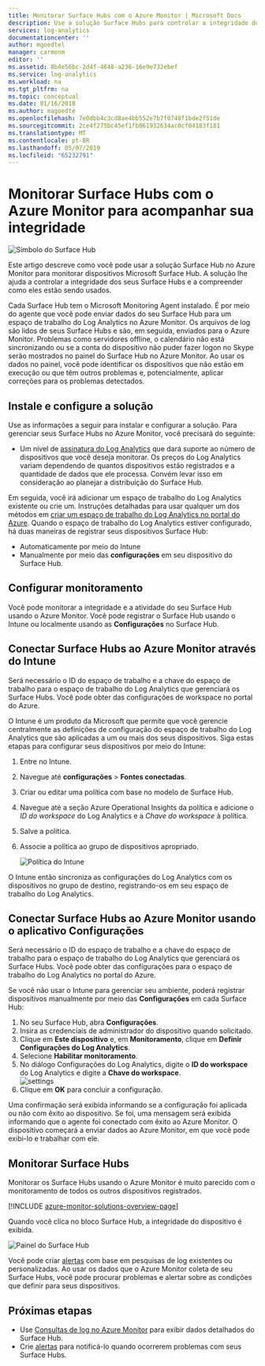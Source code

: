 ```yaml
---
title: Monitorar Surface Hubs com o Azure Monitor | Microsoft Docs
description: Use a solução Surface Hubs para controlar a integridade dos seus Hubs de superfície e compreender como eles estão sendo usados.
services: log-analytics
documentationcenter: ''
author: mgoedtel
manager: carmonm
editor: ''
ms.assetid: 8b4e56bc-2d4f-4648-a236-16e9e732ebef
ms.service: log-analytics
ms.workload: na
ms.tgt_pltfrm: na
ms.topic: conceptual
ms.date: 01/16/2018
ms.author: magoedte
ms.openlocfilehash: 7e0dbb4c3cd8ae4bb552e7b7f0748f1bde2f51de
ms.sourcegitcommit: 2ce4f275bc45ef1fb061932634ac0cf04183f181
ms.translationtype: MT
ms.contentlocale: pt-BR
ms.lasthandoff: 05/07/2019
ms.locfileid: "65232791"
---
```

# <a name="monitor-surface-hubs-with-azure-monitor-to-track-their-health"></a>Monitorar Surface Hubs com o Azure Monitor para acompanhar sua integridade

![Símbolo do Surface Hub](./media/surface-hubs/surface-hub-symbol.png)

Este artigo descreve como você pode usar a solução Surface Hub no Azure Monitor para monitorar dispositivos Microsoft Surface Hub. A solução lhe ajuda a controlar a integridade dos seus Surface Hubs e a compreender como eles estão sendo usados.

Cada Surface Hub tem o Microsoft Monitoring Agent instalado. É por meio do agente que você pode enviar dados do seu Surface Hub para um espaço de trabalho do Log Analytics no Azure Monitor. Os arquivos de log são lidos de seus Surface Hubs e são, em seguida, enviados para o Azure Monitor. Problemas como servidores offline, o calendário não está sincronizando ou se a conta do dispositivo não puder fazer logon no Skype serão mostrados no painel do Surface Hub no Azure Monitor. Ao usar os dados no painel, você pode identificar os dispositivos que não estão em execução ou que têm outros problemas e, potencialmente, aplicar correções para os problemas detectados.

## <a name="install-and-configure-the-solution"></a>Instale e configure a solução
Use as informações a seguir para instalar e configurar a solução. Para gerenciar seus Surface Hubs no Azure Monitor, você precisará do seguinte:

* Um nível de [assinatura do Log Analytics](https://azure.microsoft.com/pricing/details/log-analytics/) que dará suporte ao número de dispositivos que você deseja monitorar. Os preços do Log Analytics variam dependendo de quantos dispositivos estão registrados e a quantidade de dados que ele processa. Convém levar isso em consideração ao planejar a distribuição do Surface Hub.

Em seguida, você irá adicionar um espaço de trabalho do Log Analytics existente ou crie um. Instruções detalhadas para usar qualquer um dos métodos em [criar um espaço de trabalho do Log Analytics no portal do Azure](../learn/quick-create-workspace.md). Quando o espaço de trabalho do Log Analytics estiver configurado, há duas maneiras de registrar seus dispositivos Surface Hub:

* Automaticamente por meio do Intune
* Manualmente por meio das **configurações** em seu dispositivo do Surface Hub.

## <a name="set-up-monitoring"></a>Configurar monitoramento
Você pode monitorar a integridade e a atividade do seu Surface Hub usando o Azure Monitor. Você pode registrar o Surface Hub usando o Intune ou localmente usando as **Configurações** no Surface Hub.

## <a name="connect-surface-hubs-to-azure-monitor-through-intune"></a>Conectar Surface Hubs ao Azure Monitor através do Intune
Será necessário o ID do espaço de trabalho e a chave do espaço de trabalho para o espaço de trabalho do Log Analytics que gerenciará os Surface Hubs. Você pode obter das configurações de workspace no portal do Azure.

O Intune é um produto da Microsoft que permite que você gerencie centralmente as definições de configuração do espaço de trabalho do Log Analytics que são aplicadas a um ou mais dos seus dispositivos. Siga estas etapas para configurar seus dispositivos por meio do Intune:

1. Entre no Intune.
2. Navegue até **configurações** > **Fontes conectadas**.
3. Criar ou editar uma política com base no modelo de Surface Hub.
4. Navegue até a seção Azure Operational Insights da política e adicione o *ID do workspace* do Log Analytics e a *Chave do workspace* à política.
5. Salve a política.
6. Associe a política ao grupo de dispositivos apropriado.

   ![Política do Intune](./media/surface-hubs/intune.png)

O Intune então sincroniza as configurações do Log Analytics com os dispositivos no grupo de destino, registrando-os em seu espaço de trabalho do Log Analytics.

## <a name="connect-surface-hubs-to-azure-monitor-using-the-settings-app"></a>Conectar Surface Hubs ao Azure Monitor usando o aplicativo Configurações
Será necessário o ID do espaço de trabalho e a chave do espaço de trabalho para o espaço de trabalho do Log Analytics que gerenciará os Surface Hubs. Você pode obter das configurações para o espaço de trabalho do Log Analytics no portal do Azure.

Se você não usar o Intune para gerenciar seu ambiente, poderá registrar dispositivos manualmente por meio das **Configurações** em cada Surface Hub:

1. No seu Surface Hub, abra **Configurações**.
2. Insira as credenciais de administrador do dispositivo quando solicitado.
3. Clique em **Este dispositivo** e, em **Monitoramento**, clique em **Definir Configurações do Log Analytics**.
4. Selecione **Habilitar monitoramento**.
5. No diálogo Configurações do Log Analytics, digite o **ID do workspace** do Log Analytics e digite a **Chave do workspace**.  
   ![settings](./media/surface-hubs/settings.png)
6. Clique em **OK** para concluir a configuração.

Uma confirmação será exibida informando se a configuração foi aplicada ou não com êxito ao dispositivo. Se foi, uma mensagem será exibida informando que o agente foi conectado com êxito ao Azure Monitor. O dispositivo começará a enviar dados ao Azure Monitor, em que você pode exibi-lo e trabalhar com ele.

## <a name="monitor-surface-hubs"></a>Monitorar Surface Hubs
Monitorar os Surface Hubs usando o Azure Monitor é muito parecido com o monitoramento de todos os outros dispositivos registrados.

[!INCLUDE [azure-monitor-solutions-overview-page](../../../includes/azure-monitor-solutions-overview-page.md)]

Quando você clica no bloco Surface Hub, a integridade do dispositivo é exibida.

   ![Painel do Surface Hub](./media/surface-hubs/surface-hub-dashboard.png)

Você pode criar [alertas](../platform/alerts-overview.md) com base em pesquisas de log existentes ou personalizadas. Ao usar os dados que o Azure Monitor coleta de seu Surface Hubs, você pode procurar problemas e alertar sobre as condições que definir para seus dispositivos.

## <a name="next-steps"></a>Próximas etapas
* Use [Consultas de log no Azure Monitor](../log-query/log-query-overview.md) para exibir dados detalhados do Surface Hub.
* Crie [alertas](../platform/alerts-overview.md) para notificá-lo quando ocorrerem problemas com seus Surface Hubs.
